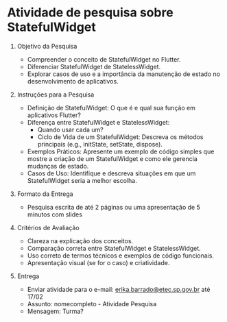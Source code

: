 # Atividade de pesquisa sobre StatefulWidget 

1. Objetivo da Pesquisa

    * Compreender o conceito de StatefulWidget no Flutter.
    * Diferenciar StatefulWidget de StatelessWidget.
    * Explorar casos de uso e a importância da manutenção de estado no desenvolvimento de aplicativos.
2. Instruções para a Pesquisa
    * Definição de StatefulWidget: O que é e qual sua função em aplicativos Flutter?
    * Diferença entre StatefulWidget e StatelessWidget: 
        * Quando usar cada um?
        * Ciclo de Vida de um StatefulWidget: Descreva os métodos principais (e.g., initState, setState, dispose).
    * Exemplos Práticos: Apresente um exemplo de código simples que mostre a criação de um StatefulWidget e como ele gerencia mudanças de estado.
    * Casos de Uso: Identifique e descreva situações em que um StatefulWidget seria a melhor escolha.
3. Formato da Entrega
    * Pesquisa escrita de até 2 páginas ou uma apresentação de 5 minutos com slides
4. Critérios de Avaliação
    * Clareza na explicação dos conceitos.
    * Comparação correta entre StatefulWidget e StatelessWidget.
    * Uso correto de termos técnicos e exemplos de código funcionais.
    * Apresentação visual (se for o caso) e criatividade.
5. Entrega
    * Enviar atividade para o e-mail: erika.barrado@etec.sp.gov.br até 17/02
    * Assunto: nomecompleto - Atividade Pesquisa
    * Mensagem: Turma?